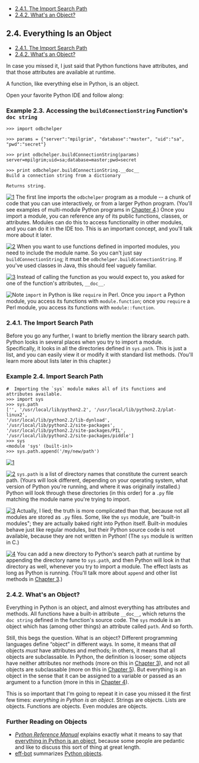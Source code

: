 

-   [2.4.1. The Import Search
    Path](everything_is_an_object.html#d0e4550)
-   [2.4.2. What's an Object?](everything_is_an_object.html#d0e4665)

2.4. Everything Is an Object
----------------------------

-   [2.4.1. The Import Search
    Path](everything_is_an_object.html#d0e4550)
-   [2.4.2. What's an Object?](everything_is_an_object.html#d0e4665)

In case you missed it, I just said that Python functions have
attributes, and that those attributes are available at runtime.

A function, like everything else in Python, is an object.

Open your favorite Python IDE and follow along:

### Example 2.3. Accessing the `buildConnectionString` Function's `doc string`

    >>> import odbchelper

    >>> params = {"server":"mpilgrim", "database":"master", "uid":"sa", "pwd":"secret"}

    >>> print odbchelper.buildConnectionString(params) 
    server=mpilgrim;uid=sa;database=master;pwd=secret

    >>> print odbchelper.buildConnectionString.__doc__ 
    Build a connection string from a dictionary

    Returns string.



[![1](../images/callouts/1.png)](#odbchelper.objects.1.1) The first line imports the `odbchelper` program as a module -- a chunk of code that you can use interactively, or from a larger Python program. (You'll see examples of multi-module Python programs in [Chapter 4](../power_of_introspection/index.html).) Once you import a module, you can reference any of its public functions, classes, or attributes. Modules can do this to access functionality in other modules, and you can do it in the IDE too. This is an important concept, and you'll talk more about it later. 

[![2](../images/callouts/2.png)](#odbchelper.objects.1.2) When you want to use functions defined in imported modules, you need to include the module name. So you can't just say `buildConnectionString`; it must be `odbchelper.buildConnectionString`. If you've used classes in Java, this should feel vaguely familiar. 

[![3](../images/callouts/3.png)](#odbchelper.objects.1.3) Instead of calling the function as you would expect to, you asked for one of the function's attributes, `__doc__`. 


![Note](../images/note.png) 
`import` in Python is like `require` in Perl. Once you `import` a Python module, you access its functions with `module.function`; once you `require` a Perl module, you access its functions with `module::function`. 

### 2.4.1. The Import Search Path

Before you go any further, I want to briefly mention the library search
path. Python looks in several places when you try to import a module.
Specifically, it looks in all the directories defined in `sys.path`.
This is just a list, and you can easily view it or modify it with
standard list methods. (You'll learn more about lists later in this
chapter.)

### Example 2.4. Import Search Path

    #  Importing the `sys` module makes all of its functions and attributes available. 
    >>> import sys                 
    >>> sys.path                   
    ['', '/usr/local/lib/python2.2', '/usr/local/lib/python2.2/plat-linux2', 
    '/usr/local/lib/python2.2/lib-dynload', '/usr/local/lib/python2.2/site-packages', 
    '/usr/local/lib/python2.2/site-packages/PIL', '/usr/local/lib/python2.2/site-packages/piddle']
    >>> sys                        
    <module 'sys' (built-in)>
    >>> sys.path.append('/my/new/path') 



[![1](../images/callouts/1.png)](#odbchelper.objects.2.1)

[![2](../images/callouts/2.png)](#odbchelper.objects.2.2) `sys.path` is a list of directory names that constitute the current search path. (Yours will look different, depending on your operating system, what version of Python you're running, and where it was originally installed.) Python will look through these directories (in this order) for a `.py` file matching the module name you're trying to import. 

[![3](../images/callouts/3.png)](#odbchelper.objects.2.3) Actually, I lied; the truth is more complicated than that, because not all modules are stored as `.py` files. Some, like the `sys` module, are "built-in modules"; they are actually baked right into Python itself. Built-in modules behave just like regular modules, but their Python source code is not available, because they are not written in Python! (The `sys` module is written in C.) 

[![4](../images/callouts/4.png)](#odbchelper.objects.2.4) You can add a new directory to Python's search path at runtime by appending the directory name to `sys.path`, and then Python will look in that directory as well, whenever you try to import a module. The effect lasts as long as Python is running. (You'll talk more about `append` and other list methods in [Chapter 3](../native_data_types/index.html).) 

### 2.4.2. What's an Object?

Everything in Python is an object, and almost everything has attributes
and methods. All functions have a built-in attribute `__doc__`, which
returns the `doc string` defined in the function's source code. The
`sys` module is an object which has (among other things) an attribute
called `path`. And so forth.

Still, this begs the question. What is an object? Different programming
languages define “object” in different ways. In some, it means that
*all* objects *must* have attributes and methods; in others, it means
that all objects are subclassable. In Python, the definition is looser;
some objects have neither attributes nor methods (more on this in
[Chapter 3](../native_data_types/index.html)), and not all objects are
subclassable (more on this in [Chapter
5](../object_oriented_framework/index.html)). But everything is an
object in the sense that it can be assigned to a variable or passed as
an argument to a function (more in this in [Chapter
4](../power_of_introspection/index.html)).

This is so important that I'm going to repeat it in case you missed it
the first few times: *everything in Python is an object*. Strings are
objects. Lists are objects. Functions are objects. Even modules are
objects.

### Further Reading on Objects

-   [*Python Reference Manual*](https://docs.python.org/2/reference/)
    explains exactly what it means to say that [everything in Python is
    an object](https://docs.python.org/2/reference/datamodel.html#objects-values-and-types),
    because some people are pedantic and like to discuss this sort of
    thing at great length.
-   [eff-bot](http://effbot.org/zone/) summarizes [Python
    objects](http://effbot.org/zone/python-objects.htm).

  

